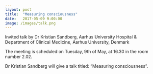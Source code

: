 ```yaml
---
layout: post
title:  "Measuring consciousness"
date:   2017-05-09 9:00:00
image: /images/talk.png
---
```


Invited talk by Dr Kristian Sandberg, Aarhus University Hospital & Department of Clinical Medicine, Aarhus University, Denmark

The meeting is scheduled on Tuesday, 9th of May, at 16.30 in the room number 2.02.

Dr Kristian Sandberg will give a talk titled: “Measuring consciousness”.
